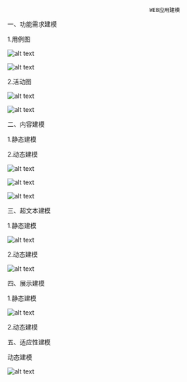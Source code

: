                                                  WEB应用建模

一、功能需求建模


1.用例图

![alt text](http://t1.qpic.cn/mblogpic/fafef418cc89ae6a2a64/2000 "用例图1")

![alt text](http://t2.qpic.cn/mblogpic/43285413a78fa317f902/2000 "用例图2")



2.活动图

![alt text](http://t2.qpic.cn/mblogpic/ed6ff432f183c92f75ec/2000 "管理员活动图")


![alt text](http://t2.qpic.cn/mblogpic/ac3d59b4e5bc0faccf0a/2000 "用户活动图")

二、内容建模

1.静态建模



2.动态建模

![alt text](http://fmn.xnpic.com/fmn056/20130530/1650/original_ahDr_3124000000131260.jpg "版块状态图")

![alt text](http://fmn.rrfmn.com/fmn059/20130530/1650/original_DNi6_6880000001de125f.jpg "帖子状态图")

![alt text](http://fmn.rrimg.com/fmn062/20130530/1650/original_Ti4S_707800000015125d.jpg "用户状态图")


三、超文本建模


1.静态建模

![alt text](http://t1.qpic.cn/mblogpic/5680c77ea4edcc3138f2/2000 "类图")

2.动态建模

![alt text](http://t2.qpic.cn/mblogpic/63ee0ea9c99595d1d4cc/2000 "访问模型")

四、展示建模


1.静态建模

![alt text](http://t1.qpic.cn/mblogpic/4e2e0820f593e2c0ff62/2000 "页面展示模型")

2.动态建模










五、适应性建模

动态建模

![alt text](http://t2.qpic.cn/mblogpic/36d2394a22af66cfad28/2000 "动态适应模型")


